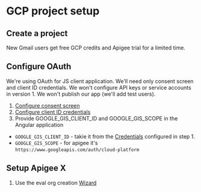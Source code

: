 # GCP project setup

## Create a project

New Gmail users get free GCP credits and Apigee trial for a limited time.

## Configure OAuth 

We're using OAuth for JS client application.
We'll need only consent screen and client ID credentials.
We won't configure API keys or service accounts in version 1.
We won't publish our app (we'll add test users).

1. [Configure consent screen](https://developers.google.com/workspace/guides/configure-oauth-consent)
2. [Configure client ID credentials](https://developers.google.com/workspace/guides/create-credentials#oauth-client-id)
3. Provide GOOGLE_GIS_CLIENT_ID and GOOGLE_GIS_SCOPE in the Angular application
  - `GOOGLE_GIS_CLIENT_ID` - takie it from the [Credentials](https://console.cloud.google.com/apis/credentials) configured in step 1.
  - `GOOGLE_GIS_SCOPE` - for apigee it's `https://www.googleapis.com/auth/cloud-platform`


## Setup Apigee X

1. Use the eval org creation [Wizard](https://cloud.google.com/apigee/docs/api-platform/get-started/overview-eval)
